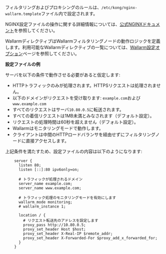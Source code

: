 フィルタリングおよびプロキシングのルールは、`/etc/kong/nginx-wallarm.template`ファイル内で設定されます。

NGINX設定ファイルの操作に関する詳細情報については、[公式NGINXドキュメント](https://nginx.org/en/docs/beginners_guide.html)を参照してください。

WallarmディレクティブはWallarmフィルタリングノードの動作ロジックを定義します。利用可能なWallarmディレクティブの一覧については、[Wallarm設定オプション](../admin-en/configure-parameters-en.md)ページを参照してください。

**設定ファイルの例**

サーバを以下の条件で動作させる必要があると仮定します:
* HTTPトラフィックのみが処理されます。HTTPSリクエストは処理されません。
* 以下のドメインがリクエストを受け取ります: `example.com`および`www.example.com`
* すべてのリクエストはサーバ`10.80.0.5`に転送されます。
* すべての着信リクエストは1MB未満とみなされます（デフォルト設定）。
* リクエストの処理時間は60秒を超えません（デフォルト設定）。
* Wallarmはモニタリングモードで動作します。
* クライアントは中間のHTTPロードバランサを経由せずにフィルタリングノードに直接アクセスします。

上記条件を満たすため、設定ファイルの内容は以下のようになります:

```
    server {
      listen 80;
      listen [::]:80 ipv6only=on;

      # トラフィックが処理されるドメイン
      server_name example.com;
      server_name www.example.com;

      # トラフィック処理のモニタリングモードを有効にします
      wallarm_mode monitoring;
      # wallarm_instance 1;

      location / {
        # リクエスト転送先のアドレスを設定します
        proxy_pass http://10.80.0.5;
        proxy_set_header Host $host;
        proxy_set_header X-Real-IP $remote_addr;
        proxy_set_header X-Forwarded-For $proxy_add_x_forwarded_for;
      }
    }
```